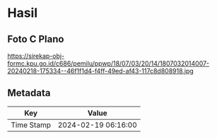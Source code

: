 # Hasil

## Foto C Plano

https://sirekap-obj-formc.kpu.go.id/c686/pemilu/ppwp/18/07/03/20/14/1807032014007-20240218-175334--46f1f1d4-f4ff-49ed-af43-117c8d808918.jpg


## Metadata

| Key        | Value               |
| ---------- | ------------------- |
| Time Stamp | 2024-02-19 06:16:00 |



